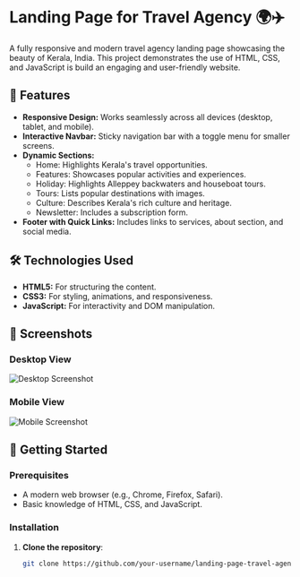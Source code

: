 # Landing Page for Travel Agency 🌍✈️

A fully responsive and modern travel agency landing page showcasing the beauty of Kerala, India. This project demonstrates the use of HTML, CSS, and JavaScript is build an engaging and user-friendly website.

## 🌟 Features

- **Responsive Design:** Works seamlessly across all devices (desktop, tablet, and mobile).
- **Interactive Navbar:** Sticky navigation bar with a toggle menu for smaller screens.
- **Dynamic Sections:**
  - Home: Highlights Kerala's travel opportunities.
  - Features: Showcases popular activities and experiences.
  - Holiday: Highlights Alleppey backwaters and houseboat tours.
  - Tours: Lists popular destinations with images.
  - Culture: Describes Kerala's rich culture and heritage.
  - Newsletter: Includes a subscription form.
- **Footer with Quick Links:** Includes links to services, about section, and social media.

## 🛠️ Technologies Used

- **HTML5:** For structuring the content.
- **CSS3:** For styling, animations, and responsiveness.
- **JavaScript:** For interactivity and DOM manipulation.

## 📸 Screenshots

### Desktop View
![Desktop Screenshot](./screenshots/desktop.png)

### Mobile View
![Mobile Screenshot](./screenshots/mobile.png)

## 🚀 Getting Started

### Prerequisites
- A modern web browser (e.g., Chrome, Firefox, Safari).
- Basic knowledge of HTML, CSS, and JavaScript.

### Installation

1. **Clone the repository**:
   ```bash
   git clone https://github.com/your-username/landing-page-travel-agency.git
